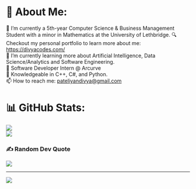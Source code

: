 # 💫 About Me:
🔭 I’m currently a 5th-year Computer Science & Business Management Student with a minor in Mathematics at the University of Lethbridge. 🔍 Checkout my personal portfolio to learn more about me: https://divyacodes.com/ <br>🌱 I’m currently learning more about Artificial Intelligence, Data Science/Analytics and Software Engineering.<br>💼 Software Developer Intern @ Arcurve<br>💬 Knowledgeable in C++, C#, and Python.<br> 📫 How to reach me: pateliyandivya@gmail.com

# 📊 GitHub Stats:
![](https://github-readme-streak-stats.herokuapp.com/?user=DibsTHEgreat&theme=dark&hide_border=false)<br/>
![](https://github-readme-stats.vercel.app/api/top-langs/?username=DibsTHEgreat&theme=dark&hide_border=false&include_all_commits=false&count_private=false&layout=compact)

### ✍️ Random Dev Quote
![](https://quotes-github-readme.vercel.app/api?type=horizontal&theme=radical)

---
[![](https://visitcount.itsvg.in/api?id=DibsTHEgreat&icon=0&color=0)](https://visitcount.itsvg.in)

